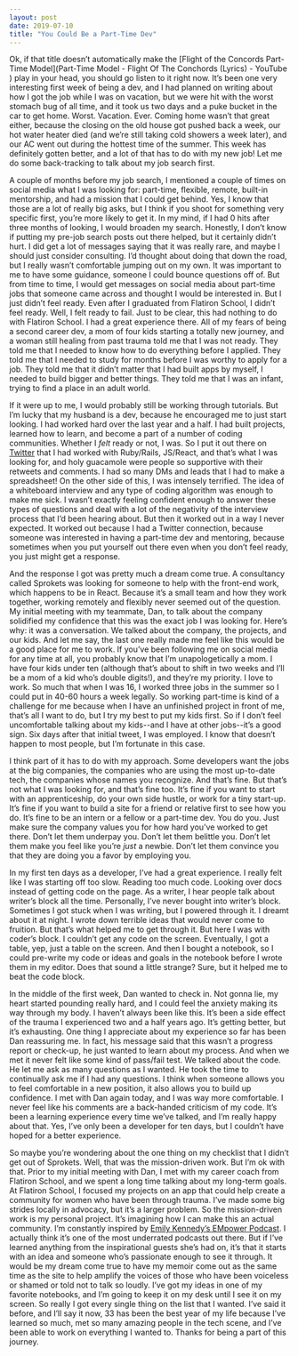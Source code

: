 ```yaml
---
layout: post
date: 2019-07-10
title: "You Could Be a Part-Time Dev"
---
```

Ok, if that title doesn’t automatically make the [Flight of the Concords Part-Time Model](Part-Time Model - Flight Of The Conchords (Lyrics) - YouTube ) play in your head, you should go listen to it right now. It’s been one very interesting first week of being a dev, and I had planned on writing about how I got the job while I was on vacation, but we were hit with the worst stomach bug of all time, and it took us two days and a puke bucket in the car to get home. Worst. Vacation. Ever. Coming home wasn’t that great either, because the closing on the old house got pushed back a week, our hot water heater died (and we’re still taking cold showers a week later), and our AC went out during the hottest time of the summer.  This week has definitely gotten better, and a lot of that has to do with my new job! Let me do some back-tracking to talk about my job search first.

A couple of months before my job search, I mentioned a couple of times on social media what I was looking for: part-time, flexible, remote, built-in mentorship, and had a mission that I could get behind. Yes, I know that those are a lot of really big asks, but I think if you shoot for something very specific first, you’re more likely to get it. In my mind, if I had 0 hits after three months of looking, I would broaden my search. Honestly, I don’t know if putting my pre-job search posts out there helped, but it certainly didn’t hurt. I did get a lot of messages saying that it was really rare, and maybe I should just consider consulting. I’d thought about doing that down the road, but I really wasn’t comfortable jumping out on my own. It was important to me to have some guidance, someone I could bounce questions off of. But from time to time, I would get messages on social media about part-time jobs that someone came across and thought I would be interested in. But I just didn’t feel ready. Even after I graduated from Flatiron School, I didn’t feel ready. Well, I felt ready to fail. Just to be clear, this had nothing to do with Flatiron School. I had a great experience there. All of my fears of being a second career dev, a mom of four kids starting a totally new journey, and a woman still healing from past trauma told me that I was not ready. They told me that I needed to know how to do everything before I applied. They told me that I needed to study for months before I was worthy to apply for a job. They told me that it didn’t matter that I had built apps by myself, I needed to build bigger and better things. They told me that I was an infant, trying to find a place in an adult world.

If it were up to me, I would probably still be working through tutorials. But I’m lucky that my husband is a dev, because he encouraged me to just start looking. I had worked hard over the last year and a half. I had built projects, learned how to learn, and become a part of a number of coding communities. Whether I *felt* ready or not, I was. So I put it out there on [Twitter](https://twitter.com/BekahHW/status/1138102819070894081) that I had worked with Ruby/Rails, JS/React, and that’s what I was looking for, and holy guacamole were people so supportive with their retweets and comments. I had so many DMs and leads that I had to make a spreadsheet! On the other side of this, I was intensely terrified. The idea of a whiteboard interview and any type of coding algorithm was enough to make me sick. I wasn’t exactly feeling confident enough to answer these types of questions and deal with a lot of the negativity of the interview process that I’d been hearing about.  But then it worked out in a way I never expected. It worked out because I had a Twitter connection, because someone was interested in having a part-time dev and mentoring, because sometimes when you put yourself out there even when you don’t feel ready, you just might get a response.

And the response I got was pretty much a dream come true. A consultancy called Sprokets was looking for someone to help with the front-end work, which happens to be in React. Because it’s a small team and how they work together, working remotely and flexibly never seemed out of the question. My initial meeting with my teammate, Dan, to talk about the company solidified my confidence that this was the exact job I was looking for. Here’s why: it was a conversation. We talked about the company, the projects, and our kids. And let me say, the last one really made me feel like this would be a good place for me to work. If you’ve been following me on social media for any time at all, you probably know that I’m unapologetically a mom. I have four kids under ten (although that’s about to shift in two weeks and I’ll be a mom of a kid who’s double digits!), and they’re my priority. I love to work. So much that when I was 16, I worked three jobs in the summer so I could put in 40-60 hours a week legally. So working part-time is kind of a challenge for me because when I have an unfinished project in front of me, that’s all I want to do, but I try my best to put my kids first. So if I don’t feel uncomfortable talking about my kids--and I have at other jobs--it’s a good sign. Six days after that initial tweet, I was employed. I know that doesn’t happen to most people, but I’m fortunate in this case.

I think part of it has to do with my approach. Some developers want the jobs at the big companies, the companies who are using the most up-to-date tech, the companies whose names you recognize. And that’s fine. But that’s not what I was looking for, and that’s fine too. It’s fine if you want to start with an apprenticeship, do your own side hustle, or work for a tiny start-up. It’s fine if you want to build a site for a friend or relative first to see how you do. It’s fine to be an intern or a fellow or a part-time dev. You do you. Just make sure the company values you for how hard you’ve worked to get there. Don’t let them underpay you. Don’t let them belittle you. Don’t let them make you feel like you’re *just* a newbie. Don’t let them convince you that they are doing you a favor by employing you.

In my first ten days as a developer, I’ve had a great experience. I really felt like I was starting off too slow. Reading too much code. Looking over docs instead of getting code on the page. As a writer, I hear people talk about writer’s block all the time. Personally, I’ve never bought into writer’s block. Sometimes I got stuck when I was writing, but I powered through it. I dreamt about it at night. I wrote down terrible ideas that would never come to fruition. But that’s what helped me to get through it. But here I was with coder’s block. I couldn’t get any code on the screen. Eventually, I got a table, yep, just a table on the screen. And then I bought a notebook, so I could pre-write my code or ideas and goals in the notebook before I wrote them in my editor. Does that sound a little strange? Sure, but it helped me to beat the code block.

In the middle of the first week, Dan wanted to check in. Not gonna lie, my heart started pounding really hard, and I could feel the anxiety making its way through my body. I haven’t always been like this. It’s been a side effect of the trauma I experienced two and a half years ago. It’s getting better, but it’s exhausting. One thing I appreciate about my experience so far has been Dan reassuring me. In fact, his message said that this wasn’t a progress report or check-up, he just wanted to learn about my process. And when we met it never felt like some kind of pass/fail test. We talked about the code. He let me ask as many questions as I wanted. He took the time to continually ask me if I had any questions. I think when someone allows you to feel comfortable in a new position, it also allows you to build up confidence. I met with Dan again today, and I was way more comfortable. I never feel like his comments are a back-handed criticism of my code. It’s been a learning experience every time we’ve talked, and I’m really happy about that. Yes, I’ve only been a developer for ten days, but I couldn’t have hoped for a better experience.

So maybe you’re wondering about the one thing on my checklist that I didn’t get out of Sprokets. Well, that was the mission-driven work. But I’m ok with that. Prior to my initial meeting with Dan, I met with my career coach from Flatiron School, and we spent a long time talking about my long-term goals. At Flatiron School, I focused my projects on an app that could help create a community for women who have been through trauma. I’ve made some big strides locally in advocacy, but it’s a larger problem. So the mission-driven work is my personal project. It’s imagining how I can make this an actual community. I’m constantly inspired by [Emily Kennedy’s EMpower Podcast](https://www.emilykennedy.org/podcast). I actually think it’s one of the most underrated podcasts out there. But if I’ve learned anything from the inspirational guests she’s had on, it’s that it starts with an idea and someone who’s passionate enough to see it through. It would be my dream come true to have my memoir come out as the same time as the site to help amplify the voices of those who have been voiceless or shamed or told not to talk so loudly. I’ve got my ideas in one of my favorite notebooks, and I’m going to keep it on my desk until I see it on my screen. So really I got every single thing on the list that I wanted. I’ve said it before, and I’ll say it now, 33 has been the best year of my life because I’ve learned so much, met so many amazing people in the tech scene, and I’ve been able to work on everything I wanted to. Thanks for being a part of this journey.
